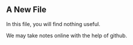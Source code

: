 ## A New File
In this file, you will find nothing useful.

We may take notes online with the help of github.

